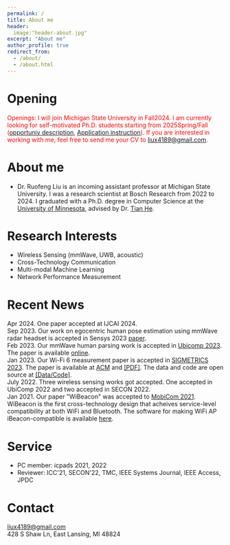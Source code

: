 ```yaml
---
permalink: /
title: About me
header:
  image:"header-about.jpg"
excerpt: "About me"
author_profile: true
redirect_from: 
  - /about/
  - /about.html
---
```


Opening
======
<span style="color:red">Openings: I will join Michigan State University in Fall2024. I am currently looking for self-motivated Ph.D. students starting from 2025Spring/Fall ([opportuniy description]( https://liux4189.github.io/opportunity/), [Application instruction](https://engineering.msu.edu/academics/majors-degrees/computer-science-phd#admissions)).  If you are interested in working with me, feel free to send me your CV to liux4189@gmail.com.  
</span>

About me 
======
* Dr. Ruofeng Liu is an incoming assistant professor at Michigan State University. I was a research scientist at Bosch Research from 2022 to 2024. I graduated with a Ph.D. degree in Computer Science at the [University of Minnesota](https://twin-cities.umn.edu/), advised by Dr. [Tian He](https://www-users.cs.umn.edu/~tianhe/).
  
Research Interests
======
* Wireless Sensing (mmWave, UWB, acoustic)
* Cross-Technology Communication
* Multi-modal Machine Learning
* Network Performance Measurement

Recent News
======
Apr 2024.  One paper accepted at IJCAI 2024. <br>
Sep 2023.  Our work on egocentric human pose estimation using mmWave radar headset is accepted in Sensys 2023 [paper](https://liux4189.github.io/files/mmEgo_sensys23.pdf). <br>
Feb 2023.  Our mmWave human parsing work is accepted in [Ubicomp 2023](https://www.ubicomp.org/ubicomp-iswc-2023/). The paper is available [online](https://dl.acm.org/doi/abs/10.1145/3580779). <br>
Jan 2023.  Our Wi-Fi 6 measurement paper is accepted in [SIGMETRICS 2023](https://www.sigmetrics.org/sigmetrics2023/). The paper is available at [ACM](https://dl.acm.org/doi/10.1145/3579451) and [[PDF]](https://liux4189.github.io/files/sigmetric23_wifi6_cameraready.pdf). The data and code are open source at [[Data/Code]](https://github.com/liux4189/wifi-ax-measurement). <br>
July 2022. Three wireless sensing works got accepted. One accepted in UbiComp 2022 and two accepted in SECON 2022.<br>
Jan 2021. Our paper "WiBeacon" was accepted to [MobiCom 2021](https://www.sigmobile.org/mobicom/2021/). WiBeacon is the first cross-technology design that acheives service-level compatibility at both WiFi and Bluetooth. The software for making WiFi AP iBeacon-compatible is available [here](https://github.com/liux4189/WiBeacon). 
<br>
<!-- Aug 2020. Our paper "XFi: Cross-technology IoT Data Collection via Commodity WiFi" was accepted to [ICNP 2020](https://icnp20.cs.ucr.edu/). The paper is available [here](https://liux4189.github.io/files/XFi_Icnp_CameraReady.pdf). Check out talk at ICNP [here](https://youtu.be/-z16odpf_eg). --> 

Service
======
* PC member: icpads 2021, 2022
* Reviewer: ICC'21, SECON'22, TMC, IEEE Systems Journal, IEEE Access, JPDC 

Contact
======
liux4189@gmail.com <br>
428 S Shaw Ln, East Lansing, MI 48824
